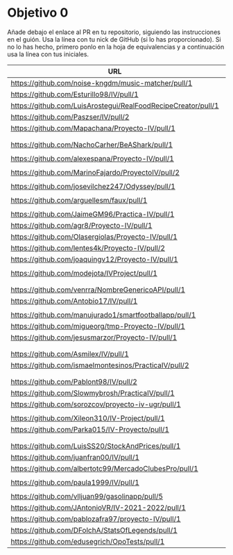 # Objetivo 0

Añade debajo el enlace al PR en tu repositorio, siguiendo las instrucciones en
el guión. Usa la línea con tu nick de GitHub (si lo has proporcionado). Si no lo
has hecho, primero ponlo en la hoja de equivalencias y a continuación usa la
línea con tus iniciales.

| URL                                        | Versión | Alcanzado |
|--------------------------------------------|---------|-----------|
| https://github.com/noise-kngdm/music-matcher/pull/1 | 0.0.1 |✓ |
| https://github.com/Esturillo98/IV/pull/1 | 0.0.1 |✓ |
| https://github.com/LuisArostegui/RealFoodRecipeCreator/pull/1 | 0.0.1 |✓ |
| https://github.com/Paszser/IV/pull/2 | 0.0.1 |✓ |
| https://github.com/Mapachana/Proyecto-IV/pull/1 | 0.0.1 | ✓ |
| <!-- Enlace de IgnasiCR --> | | |
| <!-- Enlace de eantoniocalo18 --> | | |
| https://github.com/NachoCarher/BeAShark/pull/1 | 0.0.1 | ✓ |
| <!-- Enlace de Balrrach --> | | |
| https://github.com/alexespana/Proyecto-IV/pull/1 | 0.0.1 | ✓ |
| <!-- Enlace de E M J --> | | |
| https://github.com/MarinoFajardo/ProyectoIV/pull/2 | 0.0.1 | |
| <!-- Enlace de danifm1321 --> | | |
| https://github.com/josevilchez247/Odyssey/pull/1 | 0.0.1 | ✓ |
| <!-- Enlace de arguellesm --> | | |
| https://github.com/arguellesm/faux/pull/1 | 0.0.1 |  |
| <!-- Enlace de F A D --> | | |
| https://github.com/JaimeGM96/Practica-IV/pull/1 | 0.0.1 |  |
| https://github.com/agr8/Proyecto-IV/pull/1 | 0.0.1 | ✓ |
| https://github.com/Olasergiolas/Proyecto-IV/pull/1 | 0.0.1 | ✓ |
| https://github.com/lentes4k/Proyecto-IV/pull/2 | 0.0.1 |✓ |
| https://github.com/joaquingv12/Proyecto-IV/pull/1 | 0.0.1 | ✓ |
| <!-- Enlace de gomares --> | | |
| https://github.com/modejota/IVProject/pull/1 | 0.0.1 | ✓ |
| <!-- Enlace de G R A A --> | | |
| <!-- Enlace de H G J M --> | | |
| https://github.com/venrra/NombreGenericoAPI/pull/1  | v0.0.0 | ✓ |
| https://github.com/Antobio17/IV/pull/1 | 0.0.1 | ✓ |
| <!-- Enlace de J T M --> | | |
| https://github.com/manujurado1/smartfootballapp/pull/1 | 0.0.1 | ✓ |
| https://github.com/migueorg/tmp-Proyecto-IV/pull/1 | 0.0.1 | ✓ |
| https://github.com/jesusmarzor/Proyecto-IV/pull/1 | 0.0.1 | ✓  |
| <!-- Enlace de M B F A --> | | |
| <!-- Enlace de amerigal --> | | |
| https://github.com/Asmilex/IV/pull/1 | 0.0.2 | ✓ |
| https://github.com/ismaelmontesinos/PracticaIV/pull/2 |0.0.1 | |
| <!-- Enlace de M H A --> | | |
| <!-- Enlace de morevi --> | | |
| https://github.com/Pablont98/IV/pull/2 | 0.0.1 | ✓ |
| https://github.com/Slowmybrosh/PracticaIV/pull/1 | 0.0.1 |✓ |
| https://github.com/sorozcov/proyecto-iv-ugr/pull/1 | 0.0.1 | |
| <!-- Enlace de O R J L --> | | |
| https://github.com/Xileon310/IV-Project/pull/1 | | ✓ |
| https://github.com/Parka015/IV-Proyecto/pull/1 | 0.0.1 | |
| <!-- Enlace de S R E --> | | |
| <!-- Enlace de LuisSS20 --> | | |
| https://github.com/LuisSS20/StockAndPrices/pull/1 | 0.0.1 | |
|https://github.com/juanfran00/IV/pull/1 |0.0.2   | |
| https://github.com/albertotc99/MercadoClubesPro/pull/1 | 0.0.1 | ✓ |
| <!-- Enlace de aleveji --> | | |
| https://github.com/paula1999/IV/pull/1 | 0.0.1 | |
| <!-- Enlace de xCyal --> | | |
| https://github.com/vlljuan99/gasolinapp/pull/5 | 0.0.1 | ✓ |
| https://github.com/JAntonioVR/IV-2021-2022/pull/1 | 0.0.1 |✓ |
| https://github.com/pablozafra97/proyecto-IV/pull/1 | 0.0.1 | ✓ |
| https://github.com/DFolchA/StatsOfLegends/pull/1 | 0.0.1 | ✓ |
| https://github.com/edusegrich/OpoTests/pull/1 | 0.0.1 | |
